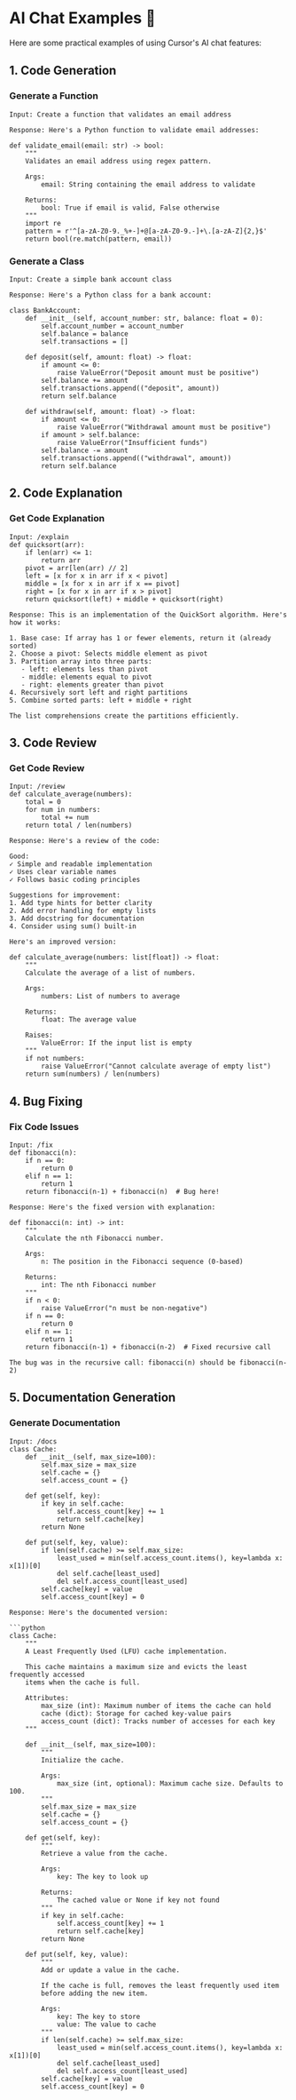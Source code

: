 # AI Chat Examples 🤖

Here are some practical examples of using Cursor's AI chat features:

## 1. Code Generation

### Generate a Function
```
Input: Create a function that validates an email address

Response: Here's a Python function to validate email addresses:

def validate_email(email: str) -> bool:
    """
    Validates an email address using regex pattern.
    
    Args:
        email: String containing the email address to validate
        
    Returns:
        bool: True if email is valid, False otherwise
    """
    import re
    pattern = r'^[a-zA-Z0-9._%+-]+@[a-zA-Z0-9.-]+\.[a-zA-Z]{2,}$'
    return bool(re.match(pattern, email))
```

### Generate a Class
```
Input: Create a simple bank account class

Response: Here's a Python class for a bank account:

class BankAccount:
    def __init__(self, account_number: str, balance: float = 0):
        self.account_number = account_number
        self.balance = balance
        self.transactions = []
    
    def deposit(self, amount: float) -> float:
        if amount <= 0:
            raise ValueError("Deposit amount must be positive")
        self.balance += amount
        self.transactions.append(("deposit", amount))
        return self.balance
    
    def withdraw(self, amount: float) -> float:
        if amount <= 0:
            raise ValueError("Withdrawal amount must be positive")
        if amount > self.balance:
            raise ValueError("Insufficient funds")
        self.balance -= amount
        self.transactions.append(("withdrawal", amount))
        return self.balance
```

## 2. Code Explanation

### Get Code Explanation
```
Input: /explain
def quicksort(arr):
    if len(arr) <= 1:
        return arr
    pivot = arr[len(arr) // 2]
    left = [x for x in arr if x < pivot]
    middle = [x for x in arr if x == pivot]
    right = [x for x in arr if x > pivot]
    return quicksort(left) + middle + quicksort(right)

Response: This is an implementation of the QuickSort algorithm. Here's how it works:

1. Base case: If array has 1 or fewer elements, return it (already sorted)
2. Choose a pivot: Selects middle element as pivot
3. Partition array into three parts:
   - left: elements less than pivot
   - middle: elements equal to pivot
   - right: elements greater than pivot
4. Recursively sort left and right partitions
5. Combine sorted parts: left + middle + right

The list comprehensions create the partitions efficiently.
```

## 3. Code Review

### Get Code Review
```
Input: /review
def calculate_average(numbers):
    total = 0
    for num in numbers:
        total += num
    return total / len(numbers)

Response: Here's a review of the code:

Good:
✓ Simple and readable implementation
✓ Uses clear variable names
✓ Follows basic coding principles

Suggestions for improvement:
1. Add type hints for better clarity
2. Add error handling for empty lists
3. Add docstring for documentation
4. Consider using sum() built-in

Here's an improved version:

def calculate_average(numbers: list[float]) -> float:
    """
    Calculate the average of a list of numbers.
    
    Args:
        numbers: List of numbers to average
        
    Returns:
        float: The average value
        
    Raises:
        ValueError: If the input list is empty
    """
    if not numbers:
        raise ValueError("Cannot calculate average of empty list")
    return sum(numbers) / len(numbers)
```

## 4. Bug Fixing

### Fix Code Issues
```
Input: /fix
def fibonacci(n):
    if n == 0:
        return 0
    elif n == 1:
        return 1
    return fibonacci(n-1) + fibonacci(n)  # Bug here!

Response: Here's the fixed version with explanation:

def fibonacci(n: int) -> int:
    """
    Calculate the nth Fibonacci number.
    
    Args:
        n: The position in the Fibonacci sequence (0-based)
        
    Returns:
        int: The nth Fibonacci number
    """
    if n < 0:
        raise ValueError("n must be non-negative")
    if n == 0:
        return 0
    elif n == 1:
        return 1
    return fibonacci(n-1) + fibonacci(n-2)  # Fixed recursive call

The bug was in the recursive call: fibonacci(n) should be fibonacci(n-2)
```

## 5. Documentation Generation

### Generate Documentation
```
Input: /docs
class Cache:
    def __init__(self, max_size=100):
        self.max_size = max_size
        self.cache = {}
        self.access_count = {}
    
    def get(self, key):
        if key in self.cache:
            self.access_count[key] += 1
            return self.cache[key]
        return None
    
    def put(self, key, value):
        if len(self.cache) >= self.max_size:
            least_used = min(self.access_count.items(), key=lambda x: x[1])[0]
            del self.cache[least_used]
            del self.access_count[least_used]
        self.cache[key] = value
        self.access_count[key] = 0

Response: Here's the documented version:

```python
class Cache:
    """
    A Least Frequently Used (LFU) cache implementation.
    
    This cache maintains a maximum size and evicts the least frequently accessed
    items when the cache is full.
    
    Attributes:
        max_size (int): Maximum number of items the cache can hold
        cache (dict): Storage for cached key-value pairs
        access_count (dict): Tracks number of accesses for each key
    """
    
    def __init__(self, max_size=100):
        """
        Initialize the cache.
        
        Args:
            max_size (int, optional): Maximum cache size. Defaults to 100.
        """
        self.max_size = max_size
        self.cache = {}
        self.access_count = {}
    
    def get(self, key):
        """
        Retrieve a value from the cache.
        
        Args:
            key: The key to look up
            
        Returns:
            The cached value or None if key not found
        """
        if key in self.cache:
            self.access_count[key] += 1
            return self.cache[key]
        return None
    
    def put(self, key, value):
        """
        Add or update a value in the cache.
        
        If the cache is full, removes the least frequently used item
        before adding the new item.
        
        Args:
            key: The key to store
            value: The value to cache
        """
        if len(self.cache) >= self.max_size:
            least_used = min(self.access_count.items(), key=lambda x: x[1])[0]
            del self.cache[least_used]
            del self.access_count[least_used]
        self.cache[key] = value
        self.access_count[key] = 0
```